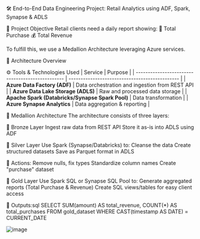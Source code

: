 🛠️ End-to-End Data Engineering Project: Retail Analytics using ADF, Spark, Synapse & ADLS

📌 Project Objective
Retail clients need a daily report showing:
🛒 Total Purchase
💰 Total Revenue

To fulfill this, we use a Medallion Architecture leveraging Azure services.

🚀 Architecture Overview

⚙️ Tools & Technologies Used
| Service                                          | Purpose                                        |
| ------------------------------------------------ | ---------------------------------------------- |
| **Azure Data Factory (ADF)**                     | Data orchestration and ingestion from REST API |
| **Azure Data Lake Storage (ADLS)**               | Raw and processed data storage                 |
| **Apache Spark (Databricks/Synapse Spark Pool)** | Data transformation                            |
| **Azure Synapse Analytics**                      | Data aggregation & reporting                   |


🧱 Medallion Architecture
The architecture consists of three layers:

🥉 Bronze Layer
Ingest raw data from REST API
Store it as-is into ADLS using ADF

🥈 Silver Layer
Use Spark (Synapse/Databricks) to:
Cleanse the data
Create structured datasets
Save as Parquet format in ADLS

📌 Actions:
Remove nulls, fix types
Standardize column names
Create "purchase" dataset

🥇 Gold Layer
Use Spark SQL or Synapse SQL Pool to:
Generate aggregated reports (Total Purchase & Revenue)
Create SQL views/tables for easy client access

📌 Outputs:sql
SELECT SUM(amount) AS total_revenue, COUNT(*) AS total_purchases
FROM gold_dataset
WHERE CAST(timestamp AS DATE) = CURRENT_DATE

![image](https://github.com/user-attachments/assets/bb4c35f9-a320-49fa-87f6-63bfa5f11e4a)

